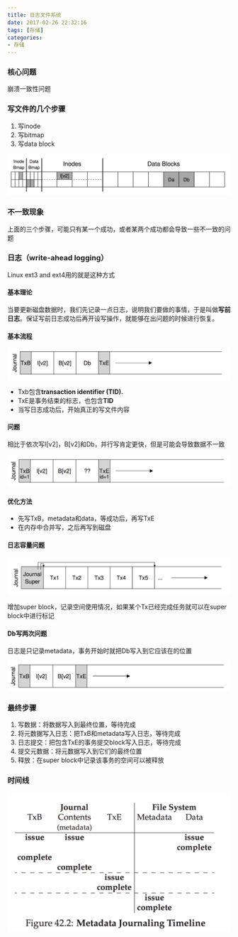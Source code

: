 ```yaml
---
title: 日志文件系统
date: 2017-02-26 22:32:16
tags: [存储]
categories:
- 存储
---
```

### 核心问题
崩溃一致性问题
### 写文件的几个步骤
1. 写inode
2. 写bitmap
3. 写data block

![](/images/QQ20170226-230057@2x.png)
### 不一致现象
上面的三个步骤，可能只有某一个成功，或者某两个成功都会导致一些不一致的问题
### 日志（write-ahead logging）
Linux ext3 and ext4用的就是这种方式
#### 基本理论
当要更新磁盘数据时，我们先记录一点日志，说明我们要做的事情，于是叫做**写前日志**。保证写前日志成功后再开设写操作，就能够在出问题的时候进行恢复。
#### 基本流程
![](/images/QQ20170226-231327@2x.png)

* Txb包含**transaction identifier (TID).**
* TxE是事务结束的标志，也包含**TID**
* 当写日志成功后，开始真正的写文件内容

#### 问题
相比于依次写I[v2]，B[v2]和Db，并行写肯定更快，但是可能会导致数据不一致

![](/images/QQ20170226-232247@2x.png)

#### 优化方法
* 先写TxB，metadata和data，等成功后，再写TxE
* 在内存中合并写，之后再写到磁盘

#### 日志容量问题
![](/images/QQ20170226-233121@2x.png)

增加super block，记录空间使用情况，如果某个Tx已经完成任务就可以在super block中进行标记

#### Db写两次问题
日志是只记录metadata，事务开始时就把Db写入到它应该在的位置

![](/images/QQ20170226-233433@2x.png)

### 最终步骤
1. 写数据：将数据写入到最终位置，等待完成
2. 将元数据写入日志：把TxB和metadata写入日志，等待完成
3. 日志提交：把包含TxE的事务提交block写入日志，等待完成
4. 提交元数据：将元数据写入到它们的最终位置
5. 释放：在super block中记录该事务的空间可以被释放

### 时间线
![](/images/QQ20170226-234128@2x.png)